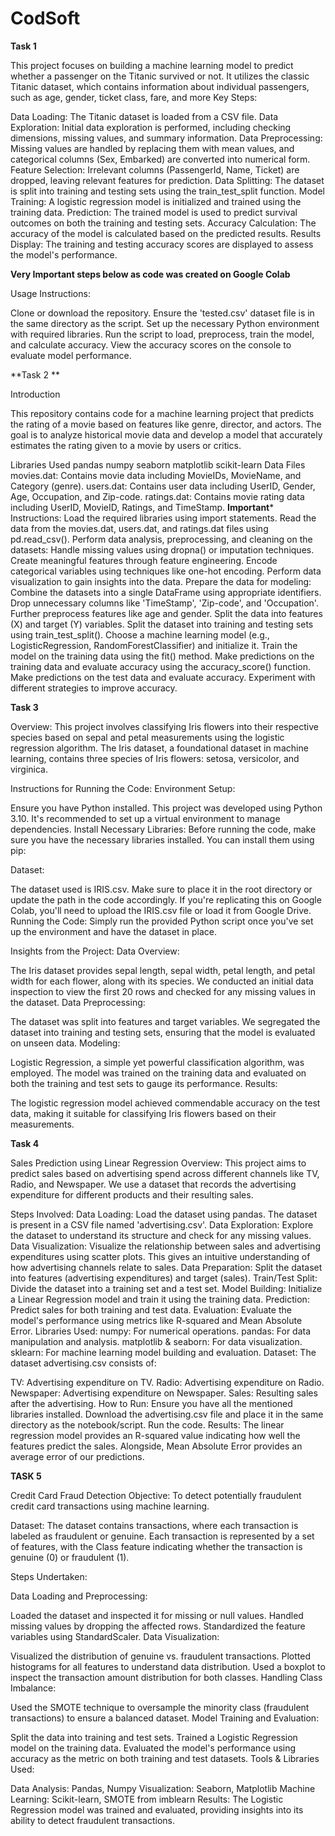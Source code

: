 # CodSoft
**Task 1**



This project focuses on building a machine learning model to predict whether a passenger on the Titanic survived or not. It utilizes the classic Titanic dataset, which contains information about individual passengers, such as age, gender, ticket class, fare, and more
Key Steps:

Data Loading: The Titanic dataset is loaded from a CSV file.
Data Exploration: Initial data exploration is performed, including checking dimensions, missing values, and summary information.
Data Preprocessing: Missing values are handled by replacing them with mean values, and categorical columns (Sex, Embarked) are converted into numerical form.
Feature Selection: Irrelevant columns (PassengerId, Name, Ticket) are dropped, leaving relevant features for prediction.
Data Splitting: The dataset is split into training and testing sets using the train_test_split function.
Model Training: A logistic regression model is initialized and trained using the training data.
Prediction: The trained model is used to predict survival outcomes on both the training and testing sets.
Accuracy Calculation: The accuracy of the model is calculated based on the predicted results.
Results Display: The training and testing accuracy scores are displayed to assess the model's performance.


**Very Important steps below as code was created on Google Colab**

Usage Instructions:

Clone or download the repository.
Ensure the 'tested.csv' dataset file is in the same directory as the script.
Set up the necessary Python environment with required libraries.
Run the script to load, preprocess, train the model, and calculate accuracy.
View the accuracy scores on the console to evaluate model performance.

**Task 2 **



Introduction




This repository contains code for a machine learning project that predicts the rating of a movie based on features like genre, director, and actors. The goal is to analyze historical movie data and develop a model that accurately estimates the rating given to a movie by users or critics.

Libraries Used
pandas
numpy
seaborn
matplotlib
scikit-learn
Data Files
movies.dat: Contains movie data including MovieIDs, MovieName, and Category (genre).
users.dat: Contains user data including UserID, Gender, Age, Occupation, and Zip-code.
ratings.dat: Contains movie rating data including UserID, MovieID, Ratings, and TimeStamp.
**Important***
Instructions:
Load the required libraries using import statements.
Read the data from the movies.dat, users.dat, and ratings.dat files using pd.read_csv().
Perform data analysis, preprocessing, and cleaning on the datasets:
Handle missing values using dropna() or imputation techniques.
Create meaningful features through feature engineering.
Encode categorical variables using techniques like one-hot encoding.
Perform data visualization to gain insights into the data.
Prepare the data for modeling:
Combine the datasets into a single DataFrame using appropriate identifiers.
Drop unnecessary columns like 'TimeStamp', 'Zip-code', and 'Occupation'.
Further preprocess features like age and gender.
Split the data into features (X) and target (Y) variables.
Split the dataset into training and testing sets using train_test_split().
Choose a machine learning model (e.g., LogisticRegression, RandomForestClassifier) and initialize it.
Train the model on the training data using the fit() method.
Make predictions on the training data and evaluate accuracy using the accuracy_score() function.
Make predictions on the test data and evaluate accuracy.
Experiment with different strategies to improve accuracy.




**Task 3**



Overview:
This project involves classifying Iris flowers into their respective species based on sepal and petal measurements using the logistic regression algorithm. The Iris dataset, a foundational dataset in machine learning, contains three species of Iris flowers: setosa, versicolor, and virginica.

Instructions for Running the Code:
Environment Setup:

Ensure you have Python installed. This project was developed using Python 3.10.
It's recommended to set up a virtual environment to manage dependencies.
Install Necessary Libraries:
Before running the code, make sure you have the necessary libraries installed. You can install them using pip:


Dataset:

The dataset used is IRIS.csv. Make sure to place it in the root directory or update the path in the code accordingly.
If you're replicating this on Google Colab, you'll need to upload the IRIS.csv file or load it from Google Drive.
Running the Code:
Simply run the provided Python script once you've set up the environment and have the dataset in place.

Insights from the Project:
Data Overview:

The Iris dataset provides sepal length, sepal width, petal length, and petal width for each flower, along with its species.
We conducted an initial data inspection to view the first 20 rows and checked for any missing values in the dataset.
Data Preprocessing:

The dataset was split into features and target variables.
We segregated the dataset into training and testing sets, ensuring that the model is evaluated on unseen data.
Modeling:

Logistic Regression, a simple yet powerful classification algorithm, was employed.
The model was trained on the training data and evaluated on both the training and test sets to gauge its performance.
Results:

The logistic regression model achieved commendable accuracy on the test data, making it suitable for classifying Iris flowers based on their measurements.


**Task 4**

Sales Prediction using Linear Regression
Overview:
This project aims to predict sales based on advertising spend across different channels like TV, Radio, and Newspaper. We use a dataset that records the advertising expenditure for different products and their resulting sales.

Steps Involved:
Data Loading: Load the dataset using pandas. The dataset is present in a CSV file named 'advertising.csv'.
Data Exploration: Explore the dataset to understand its structure and check for any missing values.
Data Visualization: Visualize the relationship between sales and advertising expenditures using scatter plots. This gives an intuitive understanding of how advertising channels relate to sales.
Data Preparation: Split the dataset into features (advertising expenditures) and target (sales).
Train/Test Split: Divide the dataset into a training set and a test set.
Model Building: Initialize a Linear Regression model and train it using the training data.
Prediction: Predict sales for both training and test data.
Evaluation: Evaluate the model's performance using metrics like R-squared and Mean Absolute Error.
Libraries Used:
numpy: For numerical operations.
pandas: For data manipulation and analysis.
matplotlib & seaborn: For data visualization.
sklearn: For machine learning model building and evaluation.
Dataset:
The dataset advertising.csv consists of:

TV: Advertising expenditure on TV.
Radio: Advertising expenditure on Radio.
Newspaper: Advertising expenditure on Newspaper.
Sales: Resulting sales after the advertising.
How to Run:
Ensure you have all the mentioned libraries installed.
Download the advertising.csv file and place it in the same directory as the notebook/script.
Run the code.
Results:
The linear regression model provides an R-squared value indicating how well the features predict the sales. Alongside, Mean Absolute Error provides an average error of our predictions.

**TASK 5**

Credit Card Fraud Detection
Objective:
To detect potentially fraudulent credit card transactions using machine learning.

Dataset:
The dataset contains transactions, where each transaction is labeled as fraudulent or genuine. Each transaction is represented by a set of features, with the Class feature indicating whether the transaction is genuine (0) or fraudulent (1).

Steps Undertaken:

Data Loading and Preprocessing:

Loaded the dataset and inspected it for missing or null values.
Handled missing values by dropping the affected rows.
Standardized the feature variables using StandardScaler.
Data Visualization:

Visualized the distribution of genuine vs. fraudulent transactions.
Plotted histograms for all features to understand data distribution.
Used a boxplot to inspect the transaction amount distribution for both classes.
Handling Class Imbalance:

Used the SMOTE technique to oversample the minority class (fraudulent transactions) to ensure a balanced dataset.
Model Training and Evaluation:

Split the data into training and test sets.
Trained a Logistic Regression model on the training data.
Evaluated the model's performance using accuracy as the metric on both training and test datasets.
Tools & Libraries Used:

Data Analysis: Pandas, Numpy
Visualization: Seaborn, Matplotlib
Machine Learning: Scikit-learn, SMOTE from imblearn
Results:
The Logistic Regression model was trained and evaluated, providing insights into its ability to detect fraudulent transactions.




